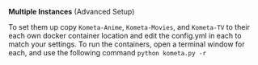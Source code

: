 **Multiple Instances** (Advanced Setup)

To set them up copy ```Kometa-Anime```, ```Kometa-Movies```, and ```Kometa-TV``` to their each own docker container location and edit the config.yml in each to match your settings. To run the containers, open a terminal window for each, and use the following command ```python kometa.py -r``` 
